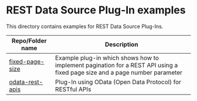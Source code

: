 # REST Data Source Plug-In examples

This directory contains examples for REST Data Source Plug-Ins.

| Repo/Folder name  | Description |
| ------------- | ------------- |
| [fixed-page-size](./fixed-page-size) | Example plug-in which shows how to implement pagination for a REST API using a fixed page size and a page number parameter |
| [odata-rest-apis](./odata-rest-apis) | Plug-In using OData (Open Data Protocol) for RESTful APIs |
